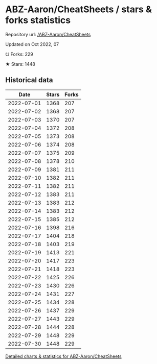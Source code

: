 # ABZ-Aaron/CheatSheets / stars & forks statistics

Repository url: [/ABZ-Aaron/CheatSheets](https://github.com/ABZ-Aaron/CheatSheets)

Updated on Oct 2022, 07

☋ Forks: 229

★ Stars: 1448

## Historical data
| Date | Stars | Forks |
|------|-------|-------|
| 2022-07-01 | 1368 | 207 | 
| 2022-07-02 | 1368 | 207 | 
| 2022-07-03 | 1370 | 207 | 
| 2022-07-04 | 1372 | 208 | 
| 2022-07-05 | 1373 | 208 | 
| 2022-07-06 | 1374 | 208 | 
| 2022-07-07 | 1375 | 209 | 
| 2022-07-08 | 1378 | 210 | 
| 2022-07-09 | 1381 | 211 | 
| 2022-07-10 | 1382 | 211 | 
| 2022-07-11 | 1382 | 211 | 
| 2022-07-12 | 1383 | 211 | 
| 2022-07-13 | 1383 | 212 | 
| 2022-07-14 | 1383 | 212 | 
| 2022-07-15 | 1385 | 212 | 
| 2022-07-16 | 1398 | 216 | 
| 2022-07-17 | 1404 | 218 | 
| 2022-07-18 | 1403 | 219 | 
| 2022-07-19 | 1413 | 221 | 
| 2022-07-20 | 1417 | 223 | 
| 2022-07-21 | 1418 | 223 | 
| 2022-07-22 | 1425 | 226 | 
| 2022-07-23 | 1430 | 226 | 
| 2022-07-24 | 1431 | 227 | 
| 2022-07-25 | 1434 | 228 | 
| 2022-07-26 | 1437 | 229 | 
| 2022-07-27 | 1443 | 229 | 
| 2022-07-28 | 1444 | 228 | 
| 2022-07-29 | 1448 | 229 | 
| 2022-07-30 | 1448 | 229 | 


[Detailed charts & statistics for ABZ-Aaron/CheatSheets](https://reviewgithub.com/rep/ABZ-Aaron/CheatSheets)

